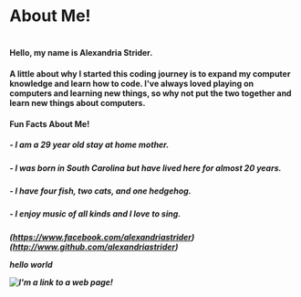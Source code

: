 <h1> About Me! <h1>
<h4> Hello, my name is Alexandria Strider. <h4>

<h7> A little about why I started this coding journey is to expand my computer knowledge and learn how to code. I've always loved playing on computers and learning new things, so why not put the two together and learn new things about computers.

<h4> Fun Facts About Me! <h4>
<h5>- I am a 29 year old stay at home mother. <h5>
<h5>- I was born in South Carolina but have lived here for almost 20 years. <h5>
<h5>- I have four fish, two cats, and one hedgehog. <h5>
<h5>- I enjoy music of all kinds and I love to sing. <h5>

(https://www.facebook.com/alexandriastrider)
(http://www.github.com/alexandriastrider)

hello world 










![I'm a link to a web page!](https://scontent-atl3-1.xx.fbcdn.net/v/t1.0-9/18835791_1420622964665854_196340579656043332_n.jpg?oh=135a35c058660a6741e3900ffbe773d1&oe=5B253979)
